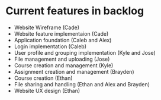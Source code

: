 # Current features in backlog
* Website Wireframe (Cade)
* Website feature implementaion (Cade)
* Application foundation (Caleb and Alex)
* Login implementation (Caleb)
* User profile and grouping implementation (Kyle and Jose)
* File management and uploading (Jose)
* Course creation and management (Kyle)
* Assignment creation and management (Brayden)
* Course creation (Ethan)
* File sharing and handling (Ethan and Alex and Brayden)
* Website UX design (Ethan)

